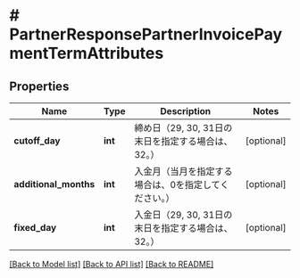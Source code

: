 # # PartnerResponsePartnerInvoicePaymentTermAttributes

## Properties

Name | Type | Description | Notes
------------ | ------------- | ------------- | -------------
**cutoff_day** | **int** | 締め日（29, 30, 31日の末日を指定する場合は、32。） | [optional]
**additional_months** | **int** | 入金月（当月を指定する場合は、0を指定してください。） | [optional]
**fixed_day** | **int** | 入金日（29, 30, 31日の末日を指定する場合は、32。） | [optional]

[[Back to Model list]](../../README.md#models) [[Back to API list]](../../README.md#endpoints) [[Back to README]](../../README.md)
